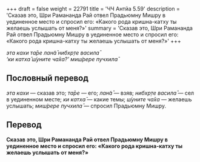 +++
draft = false
weight = 22791
title = 'ЧЧ Антйа 5.59'
description = 'Сказав это, Шри Рамананда Рай отвел Прадьюмну Мишру в уединенное место и спросил его: «Какого рода кришна-катху ты желаешь услышать от меня?»'
summary = 'Сказав это, Шри Рамананда Рай отвел Прадьюмну Мишру в уединенное место и спросил его: «Какого рода кришна-катху ты желаешь услышать от меня?»'
+++

_эта кахи та̄ре лан̃а̄ нибхр̣те васила̄  
‘ки катха̄ ш́уните ча̄ха?’ миш́рере пучхила̄_

## Пословный перевод

_эта_ _кахи_ — сказав это; _та̄ре_ — его; _лан̃а̄_ — взяв; _нибхр̣те_ _васила̄_ — сел в уединенном месте; _ки_ _катха̄_ — какие темы; _ш́уните_ _ча̄ха_ — желаешь услышать; _миш́рере_ _пучхила̄_ — спросил Прадьюмну Мишру.

## Перевод

**Сказав это, Шри Рамананда Рай отвел Прадьюмну Мишру в уединенное место и спросил его: «Какого рода кришна-катху ты желаешь услышать от меня?»**
